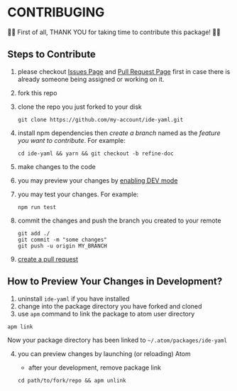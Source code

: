 # CONTRIBUGING

:tada::tada: First of all, THANK YOU for taking time to contribute this package! :tada::tada:

## Steps to Contribute

  1. please checkout [Issues Page](//github.com/liuderchi/ide-yaml/issues) and [Pull Request Page](//github.com/liuderchi/ide-yaml/pulls) first in case there is already someone being assigned or working on it.
  2. fork this repo
  3. clone the repo you just forked to your disk

      ```shell
      git clone https://github.com/my-account/ide-yaml.git
      ```

  4. install npm dependencies then *create a branch* named as the *feature you want to contribute*. For example:

      ```shell
      cd ide-yaml && yarn && git checkout -b refine-doc
      ```

  5. make changes to the code

  6. you may preview your changes by [enabling DEV mode](#how-to-preview-your-changes-in-development)

  7. you may test your changes. For example:

      ```shell
      npm run test
      ```

  8. commit the changes and push the branch you created to your remote

      ```
      git add ./
      git commit -m "some changes"
      git push -u origin MY_BRANCH
      ```

  9. [create a pull request](//help.github.com/articles/creating-a-pull-request/)


## How to Preview Your Changes in Development?

  1. uninstall `ide-yaml` if you have installed
  2. change into the package directory you have forked and cloned
  3. use `apm` command to link the package to atom user directory

  ```shell
  apm link
  ```

  Now your package directory has been linked to `~/.atom/packages/ide-yaml`

  4. you can preview changes by launching (or reloading) Atom

      - after your development, remove package link

      ```shell
      cd path/to/fork/repo && apm unlink
      ```
